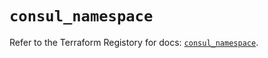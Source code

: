 # `consul_namespace`

Refer to the Terraform Registory for docs: [`consul_namespace`](https://registry.terraform.io/providers/hashicorp/consul/2.18.0/docs/resources/namespace).
